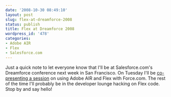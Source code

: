 ```yaml
---
date: '2008-10-30 08:49:10'
layout: post
slug: flex-at-dreamforce-2008
status: publish
title: Flex at Dreamforce 2008
wordpress_id: '478'
categories:
- Adobe AIR
- Flex
- Salesforce.com
---
```


Just a quick note to let everyone know that I'll be at Salesforce.com's Dreamforce conference next week in San Francisco.  On Tuesday I'll be [co-presenting a session](http://www.salesforce.com/dreamforce/DF08/tracks/learn.jsp?s=2#) on using Adobe AIR and Flex with Force.com.  The rest of the time I'll probably be in the developer lounge hacking on Flex code.  Stop by and say hello!
